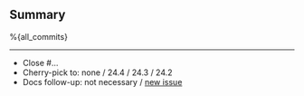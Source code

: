 ## Summary

%{all_commits}

<!--
Reminder:
- Ensure proposed changes are tested in CI
- Ensure docstrings and comments are up to date
- Update changelog if you want a mention in release notes
-->

---

- Close #...
- Cherry-pick to: none / 24.4 / 24.3 / 24.2
- Docs follow-up: not necessary / [new issue](https://git.picodata.io/picodata/picodata/docs/-/issues/new?issuable_template=followup)

<!--
- Follow-up for !...
- Depends on !...
- See also ...
-->
